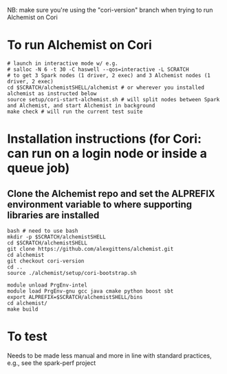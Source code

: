 NB: make sure you're using the "cori-version" branch when trying to run Alchemist on Cori

# To run Alchemist on Cori
```
# launch in interactive mode w/ e.g.
# salloc -N 6 -t 30 -C haswell --qos=interactive -L SCRATCH
# to get 3 Spark nodes (1 driver, 2 exec) and 3 Alchemist nodes (1 driver, 2 exec)
cd $SCRATCH/alchemistSHELL/alchemist # or wherever you installed alchemist as instructed below
source setup/cori-start-alchemist.sh # will split nodes between Spark and Alchemist, and start Alchemist in background
make check # will run the current test suite
```

# Installation instructions (for Cori: can run on a login node or inside a queue job)

## Clone the Alchemist repo and set the ALPREFIX environment variable to where supporting libraries are installed
```
bash # need to use bash
mkdir -p $SCRATCH/alchemistSHELL
cd $SCRATCH/alchemistSHELL
git clone https://github.com/alexgittens/alchemist.git
cd alchemist
git checkout cori-version 
cd ..
source ./alchemist/setup/cori-bootstrap.sh

module unload PrgEnv-intel
module load PrgEnv-gnu gcc java cmake python boost sbt
export ALPREFIX=$SCRATCH/alchemistSHELL/bins
cd alchemist/
make build
```

# To test
Needs to be made less manual and more in line with standard practices, e.g., see the spark-perf project

